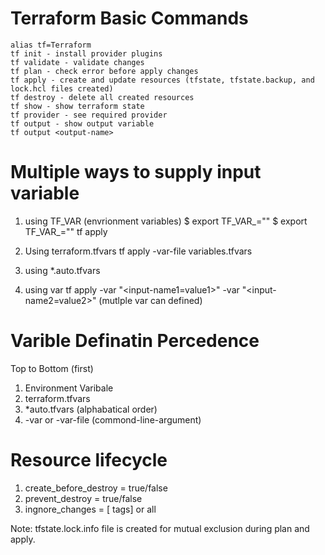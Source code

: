 # Terraform Basic Commands
    alias tf=Terraform
    tf init - install provider plugins
    tf validate - validate changes
    tf plan - check error before apply changes 
    tf apply - create and update resources (tfstate, tfstate.backup, and lock.hcl files created)
    tf destroy - delete all created resources
    tf show - show terraform state
    tf provider - see required provider
    tf output - show output variable 
    tf output <output-name>

# Multiple ways to supply input variable
1. using TF_VAR (envrionment variables)
    $ export TF_VAR_<input-name1>="<value1>"
    $ export TF_VAR_<input-name2>="<value2>"
    tf apply

2. Using terraform.tfvars
    tf apply -var-file variables.tfvars

3. using *.auto.tfvars 

4. using var
    tf apply -var "<input-name1=value1>" -var "<input-name2=value2>"  (mutlple var can defined)


# Varible Definatin Percedence 

Top to Bottom (first)
1. Environment Varibale
2. terraform.tfvars
3. *auto.tfvars (alphabatical order)
4. -var or -var-file (commond-line-argument)

# Resource lifecycle

1. create_before_destroy = true/false
2. prevent_destroy = true/false
3. ingnore_changes = [ tags] or all

Note: tfstate.lock.info file is created for mutual exclusion during plan and apply.
